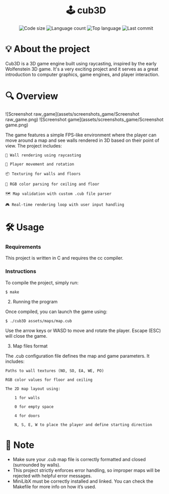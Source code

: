 <h1 align="center"> 
  🕹️ cub3D 
</h1> 

<p align="center">
  <img alt="Code size" src="https://img.shields.io/github/languages/code-size/jose5556/cub3d?color=lightblue" />
  <img alt="Language count" src="https://img.shields.io/github/languages/count/jose5556/cub3d?color=yellow" />
  <img alt="Top language" src="https://img.shields.io/github/languages/top/jose5556/cub3d?color=blue" />
  <img alt="Last commit" src="https://img.shields.io/github/last-commit/jose5556/cub3d?color=green" />
</p>

# 💡 About the project

Cub3D is a 3D game engine built using raycasting, inspired by the early Wolfenstein 3D game.
It's a very exciting project and it serves as a great introduction to computer graphics, 
game engines, and player interaction.

# 🔍 Overview

![Screenshot raw_game](assets/screenshots_game/Screenshot raw_game.png)
![Screenshot game](assets/screenshots_game/Screenshot game.png)

The game features a simple FPS-like environment where the player can move around a map and see 
walls rendered in 3D based on their point of view. The project includes:

    🧱 Wall rendering using raycasting

    🧭 Player movement and rotation

    📦 Texturing for walls and floors

    🌈 RGB color parsing for ceiling and floor

    🗺️ Map validation with custom .cub file parser

    🎮 Real-time rendering loop with user input handling

# 🛠️ Usage

### Requirements

This project is written in C and requires the cc compiler.

### Instructions

To compile the project, simply run:

```shell
$ make
```

2. Running the program

Once compiled, you can launch the game using:

```shell
$ ./cub3D assets/maps/map.cub
```

Use the arrow keys or WASD to move and rotate the player. Escape (ESC) will close the game.

3. Map files format

The .cub configuration file defines the map and game parameters. It includes:

    Paths to wall textures (NO, SO, EA, WE, PO)

    RGB color values for floor and ceiling

    The 2D map layout using:

        1 for walls

        0 for empty space

        4 for doors

        N, S, E, W to place the player and define starting direction

# 📌 Note

- Make sure your .cub map file is correctly formatted and closed (surrounded by walls).
- This project strictly enforces error handling, so improper maps will be rejected with helpful error messages.
- MiniLibX must be correctly installed and linked. You can check the Makefile for more info on how it’s used.
